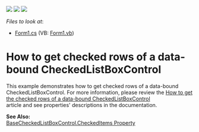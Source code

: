 <!-- default badges list -->
![](https://img.shields.io/endpoint?url=https://codecentral.devexpress.com/api/v1/VersionRange/128620981/13.1.4%2B)
[![](https://img.shields.io/badge/Open_in_DevExpress_Support_Center-FF7200?style=flat-square&logo=DevExpress&logoColor=white)](https://supportcenter.devexpress.com/ticket/details/E722)
[![](https://img.shields.io/badge/📖_How_to_use_DevExpress_Examples-e9f6fc?style=flat-square)](https://docs.devexpress.com/GeneralInformation/403183)
<!-- default badges end -->
<!-- default file list -->
*Files to look at*:

* [Form1.cs](./CS/Form1.cs) (VB: [Form1.vb](./VB/Form1.vb))
<!-- default file list end -->
# How to get checked rows of a data-bound CheckedListBoxControl


<p>This example demonstrates how to get checked rows of a data-bound CheckedListBoxControl. For more information, please review the <a href="https://www.devexpress.com/Support/Center/p/A821">How to get the checked rows of a data-bound CheckedListBoxControl</a><br />
article and see properties' descriptions in the documentation.</p><p><strong>See Also:</strong><br />
<a href="http://documentation.devexpress.com/#WindowsForms/DevExpressXtraEditorsBaseCheckedListBoxControl_CheckedItemstopic">BaseCheckedListBoxControl.CheckedItems Property </a></p>

<br/>


